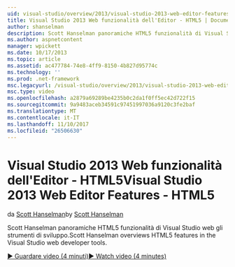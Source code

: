 ```yaml
---
uid: visual-studio/overview/2013/visual-studio-2013-web-editor-features-html5
title: Visual Studio 2013 Web funzionalità dell'Editor - HTML5 | Documenti Microsoft
author: shanselman
description: Scott Hanselman panoramiche HTML5 funzionalità di Visual Studio web gli strumenti di sviluppo.
ms.author: aspnetcontent
manager: wpickett
ms.date: 10/17/2013
ms.topic: article
ms.assetid: ac477784-74e8-4ff9-8150-4b827d95774c
ms.technology: ''
ms.prod: .net-framework
msc.legacyurl: /visual-studio/overview/2013/visual-studio-2013-web-editor-features-html5
msc.type: video
ms.openlocfilehash: a2879a69289be4235b0c2da1f0ff5ec42d722f15
ms.sourcegitcommit: 9a9483aceb34591c97451997036a9120c3fe2baf
ms.translationtype: MT
ms.contentlocale: it-IT
ms.lasthandoff: 11/10/2017
ms.locfileid: "26506630"
---
```

<a name="visual-studio-2013-web-editor-features---html5"></a><span data-ttu-id="e0d71-103">Visual Studio 2013 Web funzionalità dell'Editor - HTML5</span><span class="sxs-lookup"><span data-stu-id="e0d71-103">Visual Studio 2013 Web Editor Features - HTML5</span></span>
====================
<span data-ttu-id="e0d71-104">da [Scott Hanselman](https://github.com/shanselman)</span><span class="sxs-lookup"><span data-stu-id="e0d71-104">by [Scott Hanselman](https://github.com/shanselman)</span></span>

<span data-ttu-id="e0d71-105">Scott Hanselman panoramiche HTML5 funzionalità di Visual Studio web gli strumenti di sviluppo.</span><span class="sxs-lookup"><span data-stu-id="e0d71-105">Scott Hanselman overviews HTML5 features in the Visual Studio web developer tools.</span></span>

[<span data-ttu-id="e0d71-106">&#9654; Guardare video (4 minuti)</span><span class="sxs-lookup"><span data-stu-id="e0d71-106">&#9654; Watch video (4 minutes)</span></span>](https://channel9.msdn.com/Blogs/ASP-NET-Site-Videos/visual-studio-2013-web-editor-features-html5)
